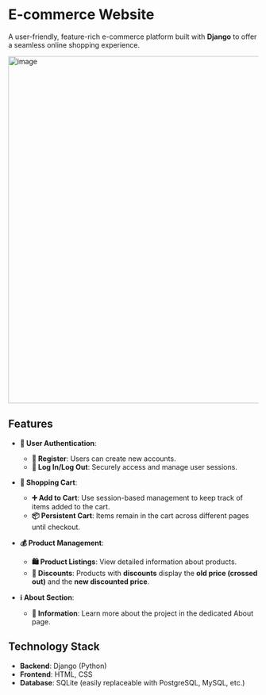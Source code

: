 # **E-commerce Website**

A user-friendly, feature-rich e-commerce platform built with **Django** to offer a seamless online shopping experience.

<img width="700" alt="image" src="https://github.com/user-attachments/assets/c04e385e-e71c-45df-9c65-0cda9d282d85">


## **Features**

- **🔑 User Authentication**:
  - **📝 Register**: Users can create new accounts.
  - **🔐 Log In/Log Out**: Securely access and manage user sessions.

- **🛒 Shopping Cart**:
  - **➕ Add to Cart**: Use session-based management to keep track of items added to the cart.
  - **📦 Persistent Cart**: Items remain in the cart across different pages until checkout.

- **💰 Product Management**:
  - **🛍️ Product Listings**: View detailed information about products.
  - **🔖 Discounts**: Products with **discounts** display the **old price (crossed out)** and the **new discounted price**.

- **ℹ️ About Section**:
  - **📄 Information**: Learn more about the project in the dedicated About page.

## **Technology Stack**

- **Backend**: Django (Python)
- **Frontend**: HTML, CSS
- **Database**: SQLite (easily replaceable with PostgreSQL, MySQL, etc.)
